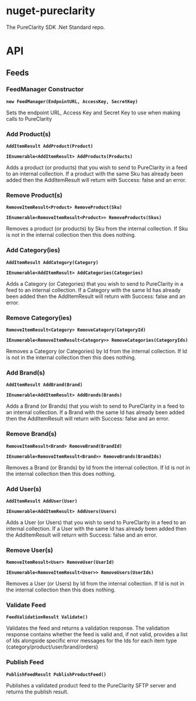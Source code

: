 # nuget-pureclarity
The PureClarity SDK .Net Standard repo.

# API


## Feeds

### FeedManager Constructor

**`new FeedManager(EndpointURL, AccessKey, SecretKey)`**

Sets the endpoint URL, Access Key and Secret Key to use when making calls to PureClarity


### Add Product(s)
 
**`AddItemResult AddProduct(Product)`**

**`IEnumerable<AddItemResult> AddProducts(Products)`**

Adds a product (or products) that you wish to send to PureClarity in a feed to an internal collection. If a product with the same Sku has already been added then the AddItemResult will return with Success: false and an error.


### Remove Product(s)

**`RemoveItemResult<Product> RemoveProduct(Sku)`**

**`IEnumerable<RemoveItemResult<Product>> RemoveProducts(Skus)`**

Removes a product (or products) by Sku from the internal collection. If Sku is not in the internal collection then this does nothing.


### Add Category(ies)
 
**`AddItemResult AddCategory(Category)`**

**`IEnumerable<AddItemResult> AddCategories(Categories)`**

Adds a Category (or Categories) that you wish to send to PureClarity in a feed to an internal collection. If a Category with the same Id has already been added then the AddItemResult will return with Success: false and an error.


### Remove Category(ies)

**`RemoveItemResult<Category> RemoveCategory(CategoryId)`**

**`IEnumerable<RemoveItemResult<Category>> RemoveCategories(CategoryIds)`**

Removes a Category (or Categories) by Id from the internal collection. If Id is not in the internal collection then this does nothing.


### Add Brand(s)

**`AddItemResult AddBrand(Brand)`**

**`IEnumerable<AddItemResult> AddBrands(Brands)`**

Adds a Brand (or Brands) that you wish to send to PureClarity in a feed to an internal collection. If a Brand with the same Id has already been added then the AddItemResult will return with Success: false and an error.

### Remove Brand(s)

**`RemoveItemResult<Brand> RemoveBrand(BrandId)`**

**`IEnumerable<RemoveItemResult<Brand>> RemoveBrands(BrandIds)`**

Removes a Brand (or Brands) by Id from the internal collection. If Id is not in the internal collection then this does nothing.


### Add User(s)

**`AddItemResult AddUser(User)`**

**`IEnumerable<AddItemResult> AddUsers(Users)`**

Adds a User (or Users) that you wish to send to PureClarity in a feed to an internal collection. If a User with the same Id has already been added then the AddItemResult will return with Success: false and an error.

### Remove User(s)

**`RemoveItemResult<User> RemoveUser(UserId)`**

**`IEnumerable<RemoveItemResult<User>> RemoveUsers(UserIds)`**

Removes a User (or Users) by Id from the internal collection.  If Id is not in the internal collection then this does nothing.


### Validate Feed

**`FeedValidationResult Validate()`**

Validates the feed and returns a validation response. The validation response contains whether the feed is valid and, if not valid, provides a list of Ids alongside specific error messages for the Ids for each item type (category/product/user/brand/orders)

### Publish Feed

**`PublishFeedResult PublishProductFeed()`**

Publishes a validated product feed to the PureClarity SFTP server and returns the publish result.

